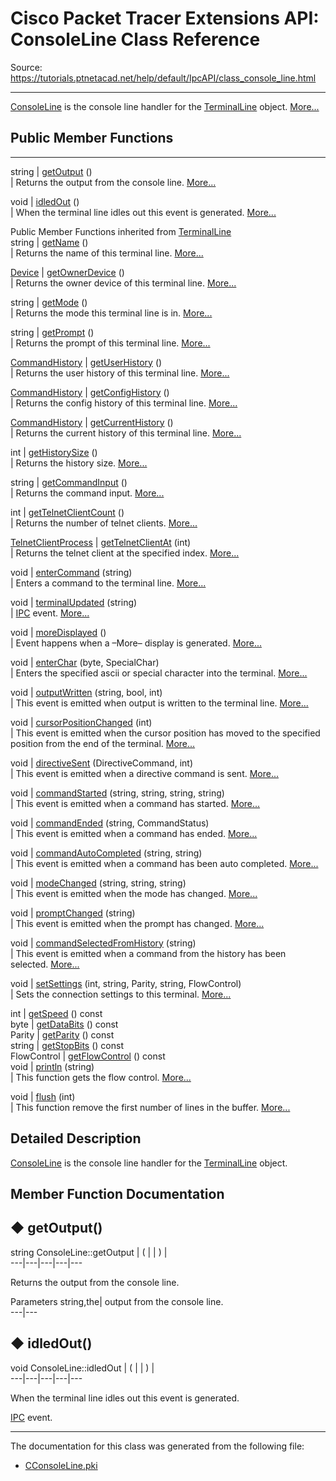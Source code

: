 # Cisco Packet Tracer Extensions API: ConsoleLine Class Reference

Source: https://tutorials.ptnetacad.net/help/default/IpcAPI/class_console_line.html

---

[ConsoleLine](class_console_line.html "ConsoleLine is the console line handler for the TerminalLine object.") is the console line handler for the [TerminalLine](class_terminal_line.html "TerminalLine manages the terminal lines, virtual terminal lines, and console lines.") object. [More...](class_console_line.html#details)

##  Public Member Functions  
  
---  
string | [getOutput](class_console_line.html#aa2fec3cd0291da6bda7c6344ff95a489) ()  
| Returns the output from the console line. [More...](class_console_line.html#aa2fec3cd0291da6bda7c6344ff95a489)  
  
void | [idledOut](class_console_line.html#a24ee01c56378993b53d9bce49122e45b) ()  
| When the terminal line idles out this event is generated. [More...](class_console_line.html#a24ee01c56378993b53d9bce49122e45b)  
  
Public Member Functions inherited from [TerminalLine](class_terminal_line.html)  
string | [getName](class_terminal_line.html#ac9943ba37ee341fb6a8942b058f9c6ec) ()  
| Returns the name of this terminal line. [More...](class_terminal_line.html#ac9943ba37ee341fb6a8942b058f9c6ec)  
  
[Device](class_device.html) | [getOwnerDevice](class_terminal_line.html#abdd04045ff7a69beb0bd6e7197657525) ()  
| Returns the owner device of this terminal line. [More...](class_terminal_line.html#abdd04045ff7a69beb0bd6e7197657525)  
  
string | [getMode](class_terminal_line.html#a9ce0a873bc32f0962c82105a5a0d8a7b) ()  
| Returns the mode this terminal line is in. [More...](class_terminal_line.html#a9ce0a873bc32f0962c82105a5a0d8a7b)  
  
string | [getPrompt](class_terminal_line.html#afa06679fbfc42ee14282721184b2531c) ()  
| Returns the prompt of this terminal line. [More...](class_terminal_line.html#afa06679fbfc42ee14282721184b2531c)  
  
[CommandHistory](struct_command_history.html) | [getUserHistory](class_terminal_line.html#abc1db6ce7dccd405d25c0cf81ba80006) ()  
| Returns the user history of this terminal line. [More...](class_terminal_line.html#abc1db6ce7dccd405d25c0cf81ba80006)  
  
[CommandHistory](struct_command_history.html) | [getConfigHistory](class_terminal_line.html#a4368feafbe4728a80964ccaeb6b5ba73) ()  
| Returns the config history of this terminal line. [More...](class_terminal_line.html#a4368feafbe4728a80964ccaeb6b5ba73)  
  
[CommandHistory](struct_command_history.html) | [getCurrentHistory](class_terminal_line.html#ad7dafae12b5b9bc991ad0cf075bc0f9d) ()  
| Returns the current history of this terminal line. [More...](class_terminal_line.html#ad7dafae12b5b9bc991ad0cf075bc0f9d)  
  
int | [getHistorySize](class_terminal_line.html#ab7348cc84b66599236f9e2a2efddad78) ()  
| Returns the history size. [More...](class_terminal_line.html#ab7348cc84b66599236f9e2a2efddad78)  
  
string | [getCommandInput](class_terminal_line.html#a13ea7732d8a55998e60d96c8e797c8c9) ()  
| Returns the command input. [More...](class_terminal_line.html#a13ea7732d8a55998e60d96c8e797c8c9)  
  
int | [getTelnetClientCount](class_terminal_line.html#ac0460da67d957952cc4c308a11664adb) ()  
| Returns the number of telnet clients. [More...](class_terminal_line.html#ac0460da67d957952cc4c308a11664adb)  
  
[TelnetClientProcess](class_telnet_client_process.html) | [getTelnetClientAt](class_terminal_line.html#a4be5763088362f0f28e133d18e93806f) (int)  
| Returns the telnet client at the specified index. [More...](class_terminal_line.html#a4be5763088362f0f28e133d18e93806f)  
  
void | [enterCommand](class_terminal_line.html#a70d6a4cb8c959c920778e90632c9eab8) (string)  
| Enters a command to the terminal line. [More...](class_terminal_line.html#a70d6a4cb8c959c920778e90632c9eab8)  
  
void | [terminalUpdated](class_terminal_line.html#a4a975b659dc49d70da82b03b85edbf87) (string)  
| [IPC](class_i_p_c.html "IPC is the main entry point for all IPC functionality.") event. [More...](class_terminal_line.html#a4a975b659dc49d70da82b03b85edbf87)  
  
void | [moreDisplayed](class_terminal_line.html#aa8b3fbe81be8e8d090ab967c15dc02ae) ()  
| Event happens when a –More– display is generated. [More...](class_terminal_line.html#aa8b3fbe81be8e8d090ab967c15dc02ae)  
  
void | [enterChar](class_terminal_line.html#a6df8d9d2cbf321dda2f80764b0a7f9c4) (byte, SpecialChar)  
| Enters the specified ascii or special character into the terminal. [More...](class_terminal_line.html#a6df8d9d2cbf321dda2f80764b0a7f9c4)  
  
void | [outputWritten](class_terminal_line.html#a3708edcec4d0a2b48754fa44d1d16cfd) (string, bool, int)  
| This event is emitted when output is written to the terminal line. [More...](class_terminal_line.html#a3708edcec4d0a2b48754fa44d1d16cfd)  
  
void | [cursorPositionChanged](class_terminal_line.html#a048769188c51bb6179c1d5c981c0bb92) (int)  
| This event is emitted when the cursor position has moved to the specified position from the end of the terminal. [More...](class_terminal_line.html#a048769188c51bb6179c1d5c981c0bb92)  
  
void | [directiveSent](class_terminal_line.html#a3cfb6a714239ebf3d8b4ddcc4bcbeff3) (DirectiveCommand, int)  
| This event is emitted when a directive command is sent. [More...](class_terminal_line.html#a3cfb6a714239ebf3d8b4ddcc4bcbeff3)  
  
void | [commandStarted](class_terminal_line.html#a10c3f8749a6c7e222f635c59659c3c12) (string, string, string, string)  
| This event is emitted when a command has started. [More...](class_terminal_line.html#a10c3f8749a6c7e222f635c59659c3c12)  
  
void | [commandEnded](class_terminal_line.html#a7ddbecb43ec1195b545b54f1c683a699) (string, CommandStatus)  
| This event is emitted when a command has ended. [More...](class_terminal_line.html#a7ddbecb43ec1195b545b54f1c683a699)  
  
void | [commandAutoCompleted](class_terminal_line.html#a01dd8523a2f17a3161474d88572de762) (string, string)  
| This event is emitted when a command has been auto completed. [More...](class_terminal_line.html#a01dd8523a2f17a3161474d88572de762)  
  
void | [modeChanged](class_terminal_line.html#ae7587768dac1add7c8c04e20f45ed52d) (string, string, string)  
| This event is emitted when the mode has changed. [More...](class_terminal_line.html#ae7587768dac1add7c8c04e20f45ed52d)  
  
void | [promptChanged](class_terminal_line.html#ade7a580a7054ee3f3f1f89a8efeb02cb) (string)  
| This event is emitted when the prompt has changed. [More...](class_terminal_line.html#ade7a580a7054ee3f3f1f89a8efeb02cb)  
  
void | [commandSelectedFromHistory](class_terminal_line.html#aeaf25f1cb4f33673d114b8eb24350adc) (string)  
| This event is emitted when a command from the history has been selected. [More...](class_terminal_line.html#aeaf25f1cb4f33673d114b8eb24350adc)  
  
void | [setSettings](class_terminal_line.html#a1bc41a2b5c3bf785600694f1ad2ffd36) (int, string, Parity, string, FlowControl)  
| Sets the connection settings to this terminal. [More...](class_terminal_line.html#a1bc41a2b5c3bf785600694f1ad2ffd36)  
  
int | [getSpeed](class_terminal_line.html#a25f350ccc9d7d8c3bac9ef89054ddb0b) () const  
byte | [getDataBits](class_terminal_line.html#a4c98ba5080dc64e6dd07549727587585) () const  
Parity | [getParity](class_terminal_line.html#a2a50b35c66832d8eff8c7d2f3af32ce2) () const  
string | [getStopBits](class_terminal_line.html#a5bd813bef863fde0edc52c2bc6c55ad3) () const  
FlowControl | [getFlowControl](class_terminal_line.html#a6bc85e3c77bd759224e4734ed6dc5217) () const  
void | [println](class_terminal_line.html#ac74ba0c140a4a00f6642fa56b4ed5c6d) (string)  
| This function gets the flow control. [More...](class_terminal_line.html#ac74ba0c140a4a00f6642fa56b4ed5c6d)  
  
void | [flush](class_terminal_line.html#a838023327a1971ddc0ebdc3a12b7d123) (int)  
| This function remove the first number of lines in the buffer. [More...](class_terminal_line.html#a838023327a1971ddc0ebdc3a12b7d123)  
  
  
## Detailed Description

[ConsoleLine](class_console_line.html "ConsoleLine is the console line handler for the TerminalLine object.") is the console line handler for the [TerminalLine](class_terminal_line.html "TerminalLine manages the terminal lines, virtual terminal lines, and console lines.") object. 

## Member Function Documentation

## ◆ getOutput()

string ConsoleLine::getOutput  | ( | | ) |   
---|---|---|---|---  
  
Returns the output from the console line. 

Parameters
     string,the| output from the console line.   
---|---  
  
## ◆ idledOut()

void ConsoleLine::idledOut  | ( | | ) |   
---|---|---|---|---  
  
When the terminal line idles out this event is generated. 

[IPC](class_i_p_c.html "IPC is the main entry point for all IPC functionality.") event. 

* * *

The documentation for this class was generated from the following file:

  * [CConsoleLine.pki](_c_console_line_8pki.html)


